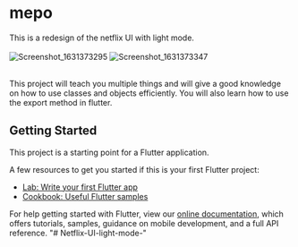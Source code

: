 # mepo

This is a redesign of the netflix UI with light mode. 
<br/>
<br />![Screenshot_1631373295](https://user-images.githubusercontent.com/62276296/132952749-c7d6710c-d150-496c-9cec-13c2dd5227d3.png)        ![Screenshot_1631373347](https://user-images.githubusercontent.com/62276296/132952752-72b4c8ef-aa2d-4e06-b171-b63d607b7739.png)


<br />This project will teach you multiple things and will give a good knowledge on how to use classes and objects efficiently. You will also learn how to use the export method in flutter.

## Getting Started

This project is a starting point for a Flutter application.

A few resources to get you started if this is your first Flutter project:

- [Lab: Write your first Flutter app](https://flutter.dev/docs/get-started/codelab)
- [Cookbook: Useful Flutter samples](https://flutter.dev/docs/cookbook)

For help getting started with Flutter, view our
[online documentation](https://flutter.dev/docs), which offers tutorials,
samples, guidance on mobile development, and a full API reference.
"# Netflix-UI-light-mode-" 
